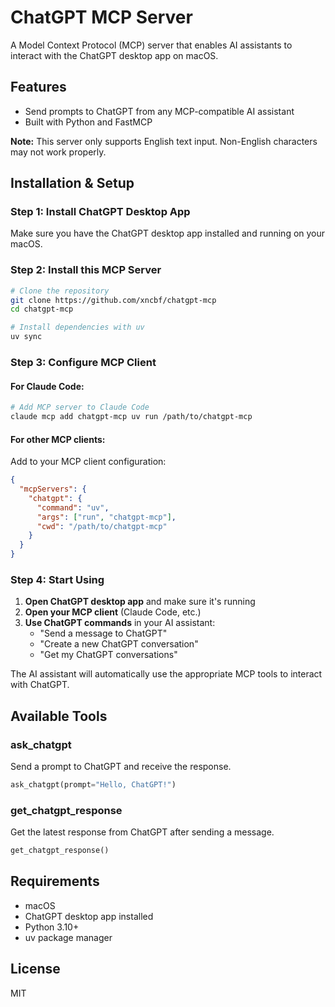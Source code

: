 # ChatGPT MCP Server

A Model Context Protocol (MCP) server that enables AI assistants to interact with the ChatGPT desktop app on macOS.

## Features

- Send prompts to ChatGPT from any MCP-compatible AI assistant
- Built with Python and FastMCP

**Note:** This server only supports English text input. Non-English characters may not work properly.

## Installation & Setup

### Step 1: Install ChatGPT Desktop App
Make sure you have the ChatGPT desktop app installed and running on your macOS.

### Step 2: Install this MCP Server

```bash
# Clone the repository
git clone https://github.com/xncbf/chatgpt-mcp
cd chatgpt-mcp

# Install dependencies with uv
uv sync
```

### Step 3: Configure MCP Client

#### For Claude Code:
```bash
# Add MCP server to Claude Code
claude mcp add chatgpt-mcp uv run /path/to/chatgpt-mcp
```

#### For other MCP clients:
Add to your MCP client configuration:

```json
{
  "mcpServers": {
    "chatgpt": {
      "command": "uv",
      "args": ["run", "chatgpt-mcp"],
      "cwd": "/path/to/chatgpt-mcp"
    }
  }
}
```

### Step 4: Start Using

1. **Open ChatGPT desktop app** and make sure it's running
2. **Open your MCP client** (Claude Code, etc.)
3. **Use ChatGPT commands** in your AI assistant:
   - "Send a message to ChatGPT"
   - "Create a new ChatGPT conversation"
   - "Get my ChatGPT conversations"

The AI assistant will automatically use the appropriate MCP tools to interact with ChatGPT.

## Available Tools

### ask_chatgpt
Send a prompt to ChatGPT and receive the response.

```python
ask_chatgpt(prompt="Hello, ChatGPT!")
```

### get_chatgpt_response
Get the latest response from ChatGPT after sending a message.

```python
get_chatgpt_response()
```

## Requirements

- macOS
- ChatGPT desktop app installed
- Python 3.10+
- uv package manager

## License

MIT
